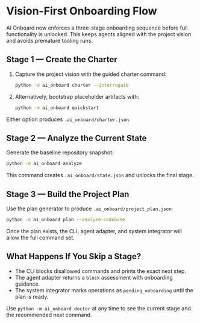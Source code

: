 # Vision-First Onboarding Flow

AI Onboard now enforces a three-stage onboarding sequence before full functionality is unlocked. This keeps agents aligned with the project vision and avoids premature tooling runs.

## Stage 1 — Create the Charter

1. Capture the project vision with the guided charter command:
   ```bash
   python -m ai_onboard charter --interrogate
   ```
2. Alternatively, bootstrap placeholder artifacts with:
   ```bash
   python -m ai_onboard quickstart
   ```

Either option produces `.ai_onboard/charter.json`.

## Stage 2 — Analyze the Current State

Generate the baseline repository snapshot:
```bash
python -m ai_onboard analyze
```

This command creates `.ai_onboard/state.json` and unlocks the final stage.

## Stage 3 — Build the Project Plan

Use the plan generator to produce `.ai_onboard/project_plan.json`:
```bash
python -m ai_onboard plan --analyze-codebase
```

Once the plan exists, the CLI, agent adapter, and system integrator will allow the full command set.

## What Happens If You Skip a Stage?

- The CLI blocks disallowed commands and prints the exact next step.
- The agent adapter returns a `block` assessment with onboarding guidance.
- The system integrator marks operations as `pending_onboarding` until the plan is ready.

Use `python -m ai_onboard doctor` at any time to see the current stage and the recommended next command.
